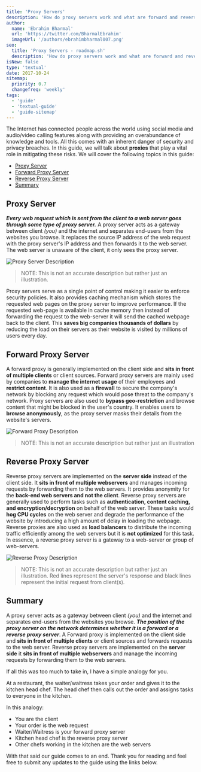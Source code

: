 ```yaml
---
title: 'Proxy Servers'
description: 'How do proxy servers work and what are forward and reverse proxies?'
author:
  name: 'Ebrahim Bharmal'
  url: 'https://twitter.com/BharmalEbrahim'
  imageUrl: '/authors/ebrahimbharmal007.png'
seo:
  title: 'Proxy Servers - roadmap.sh'
  description: 'How do proxy servers work and what are forward and reverse proxies?'
isNew: false
type: 'textual'
date: 2017-10-24
sitemap:
  priority: 0.7
  changefreq: 'weekly'
tags:
  - 'guide'
  - 'textual-guide'
  - 'guide-sitemap'
---
```


The Internet has connected people across the world using social media and audio/video calling features along with providing an overabundance of knowledge and tools. All this comes with an inherent danger of security and privacy breaches. In this guide, we will talk about **proxies** that play a vital role in mitigating these risks. We will cover the following topics in this guide:

- [Proxy Server](#proxy-server)
- [Forward Proxy Server](#forward-proxy-server)
- [Reverse Proxy Server](#reverse-proxy-server)
- [Summary](#summary)

## Proxy Server

**_Every web request which is sent from the client to a web server goes through some type of proxy server._** A proxy server acts as a gateway between client _(you)_ and the internet and separates end-users from the websites you browse. It replaces the source IP address of the web request with the proxy server's IP address and then forwards it to the web server. The web server is unaware of the client, it only sees the proxy server.

![Proxy Server Description](/guides/proxy/proxy-example.png)

> NOTE: This is not an accurate description but rather just an illustration.

Proxy servers serve as a single point of control making it easier to enforce security policies. It also provides caching mechanism which stores the requested web pages on the proxy server to improve performance. If the requested web-page is available in cache memory then instead of forwarding the request to the web-server it will send the cached webpage back to the client. This **saves big companies thousands of dollars** by reducing the load on their servers as their website is visited by millions of users every day.

## Forward Proxy Server

A forward proxy is generally implemented on the client side and **sits in front of multiple clients** or client sources. Forward proxy servers are mainly used by companies to **manage the internet usage** of their employees and **restrict content**. It is also used as a **firewall** to secure the company's network by blocking any request which would pose threat to the company's network. Proxy servers are also used to **bypass geo-restriction** and browse content that might be blocked in the user's country. It enables users to **browse anonymously**, as the proxy server masks their details from the website's servers.

![Forward Proxy Description](/guides/proxy/forward-proxy.png)

> NOTE: This is not an accurate description but rather just an illustration

## Reverse Proxy Server

Reverse proxy servers are implemented on the **server side** instead of the client side. It **sits in front of multiple webservers** and manages incoming requests by forwarding them to the web servers. It provides anonymity for the **back-end web servers and not the client**. Reverse proxy servers are generally used to perform tasks such as **authentication, content caching, and encryption/decryption** on behalf of the web server. These tasks would **hog CPU cycles** on the web server and degrade the performance of the website by introducing a high amount of delay in loading the webpage. Reverse proxies are also used as **load balancers** to distribute the incoming traffic efficiently among the web servers but it is **not optimized** for this task. In essence, a reverse proxy server is a gateway to a web-server or group of web-servers.

![Reverse Proxy Description](/guides/proxy/reverse-proxy.png)

> NOTE: This is not an accurate description but rather just an illustration. Red lines represent the server's response and black lines represent the initial request from client(s).

## Summary

A proxy server acts as a gateway between client _(you)_ and the internet and separates end-users from the websites you browse. **_The position of the proxy server on the network determines whether it is a forward or a reverse proxy server_**. A Forward proxy is implemented on the client side and **sits in front of multiple clients** or client sources and forwards requests to the web server. Reverse proxy servers are implemented on the **server side** it **sits in front of multiple webservers** and manage the incoming requests by forwarding them to the web servers.

If all this was too much to take in, I have a simple analogy for you.

At a restaurant, the waiter/waitress takes your order and gives it to the kitchen head chef. The head chef then calls out the order and assigns tasks to everyone in the kitchen.

In this analogy:

- You are the client
- Your order is the web request
- Waiter/Waitress is your forward proxy server
- Kitchen head chef is the reverse proxy server
- Other chefs working in the kitchen are the web servers

With that said our guide comes to an end. Thank you for reading and feel free to submit any updates to the guide using the links below.
